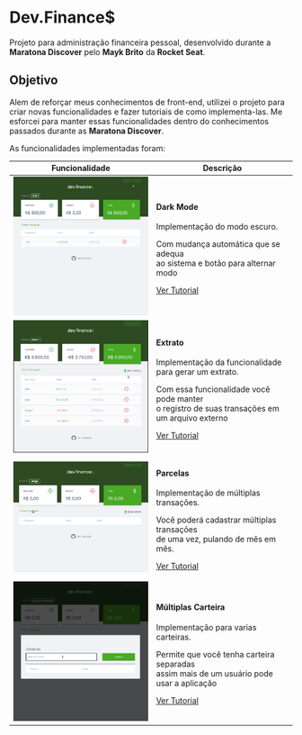 # Dev.Finance$

Projeto para administração financeira pessoal, desenvolvido durante a **Maratona Discover** pelo **Mayk Brito** da **Rocket Seat**.

## Objetivo

Alem de reforçar meus conhecimentos de front-end, utilizei o projeto para criar novas funcionalidades e fazer tutoriais de como implementa-las.
Me esforcei para manter essas funcionalidades dentro do conhecimentos passados durante as **Maratona Discover**.

As funcionalidades implementadas foram:

<div xmlns="http://www.w3.org/1999/xhtml">
  <table id="wallets-table">
    <thead>
      <tr>
        <th><span>Funcionalidade</span></th>
        <th><span>Descrição</span></th>
      </tr>
    </thead>
    <tbody>
      <tr>
        <td>
          <img width="380px" src="./docs/assets/dark_mode.gif">
        </td>
        <td>
        <h4>Dark Mode</h4>
        <p>Implementação do modo escuro.<p>
        <span>Com mudança automática que se adequa</span></br>
        <span>ao sistema e botão para alternar modo</span></br>
        <p>
          <a href="./docs/dark_mode_tutorial.md">Ver Tutorial</a>
        </p>
        </td>
      </tr>
      <tr>
        <td>
          <img width="380px" src="./docs/assets/extract.gif">
        </td>
        <td>
        <h4>Extrato</h4>
        <p>Implementação da funcionalidade para gerar um extrato.<p>
        <span>Com essa funcionalidade você pode manter</span></br>
        <span>o registro de suas transações em um arquivo externo </span></br>
        <p>
          <a href="./docs/extract.md">Ver Tutorial</a>
        </p>
        </td>
      </tr>
      <tr>
        <td>
          <img width="380px" src="./docs/assets/plots.gif">
        </td>
        <td>
        <h4>Parcelas</h4>
        <p>Implementação de múltiplas transações.<p>
        <span>Você poderá cadastrar múltiplas transações</span></br>
        <span>de uma vez, pulando de mês em mês.</span></br>
        <p>
          <a href="./docs/dark_mode_tutorial.md">Ver Tutorial</a>
        </p>
        </td>
      </tr>
      <tr>
        <td>
          <img width="380px" src="./docs/assets/wallet_test.gif">
        </td>
        <td>
        <h4>Múltiplas Carteira</h4>
        <p>Implementação para varias carteiras.<p>
        <span>Permite que você tenha carteira separadas</span></br>
        <span>assim mais de um usuário pode usar a aplicação</span></br>
        <p>
          <a href="./docs/wallets_tutorial.md">Ver Tutorial</a>
        </p>
        </td>
      </tr>
    </tbody>
  </table>
</div>
